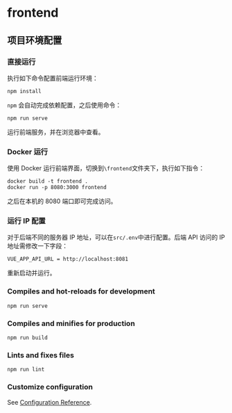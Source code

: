 # frontend

## 项目环境配置

### 直接运行

执行如下命令配置前端运行环境：

```
npm install
```

`npm` 会自动完成依赖配置，之后使用命令：

```
npm run serve
```

运行前端服务，并在浏览器中查看。

### Docker 运行

使用 Docker 运行前端界面，切换到`\frontend`文件夹下，执行如下指令：

```
docker build -t frontend .
docker run -p 8080:3000 frontend
```

之后在本机的 8080 端口即可完成访问。

### 运行 IP 配置

对于后端不同的服务器 IP 地址，可以在`src/.env`中进行配置。后端 API 访问的 IP 地址需修改一下字段：

```
VUE_APP_API_URL = http://localhost:8081
```

重新启动并运行。

### Compiles and hot-reloads for development

```
npm run serve
```

### Compiles and minifies for production
```
npm run build
```

### Lints and fixes files
```
npm run lint
```

### Customize configuration
See [Configuration Reference](https://cli.vuejs.org/config/).
